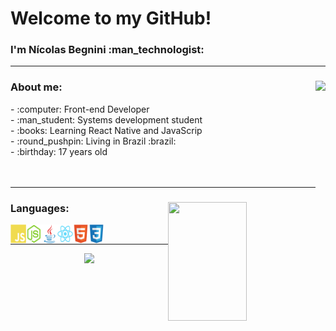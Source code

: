 <div>
  <h1>Welcome to my GitHub!</h1>			
  <h3>I'm Nícolas Begnini :man_technologist:</h3>			
</div>
<hr>


<div>
	<img align="right" height="190em" src="https://github-readme-stats.vercel.app/api?username=NicolasBegnini&theme=vision-friendly-dark&show_icons=true" >

<h3>About me:</h3>
- :computer: Front-end Developer<br>
- :man_student: Systems development student<br>
- :books:	 Learning React Native and JavaScrip<br>
- :round_pushpin:	Living in Brazil :brazil:<br>	
- :birthday: 17 years old<br>
</div>
<br>
<br>

<hr>
<div>
<img width="50%" align="right" height="190em" src="https://github-readme-stats.vercel.app/api/top-langs/?username=NicolasBegnini&layout=compact&theme=vision-friendly-dark&langs_count=8&show_icons=true"/>


<h3>Languages:</h3>
	<img align="left" alt="" height="30" width="25" src="https://raw.githubusercontent.com/devicons/devicon/master/icons/javascript/javascript-plain.svg">
	<img align="left" alt="" height="30" width="25" src="https://raw.githubusercontent.com/devicons/devicon/master/icons/nodejs/nodejs-original.svg">
  <img align="left" alt="" height="30" width="25" src="https://raw.githubusercontent.com/devicons/devicon/master/icons/java/java-original.svg">
  <img align="left" alt="" height="30" width="25" src="https://raw.githubusercontent.com/devicons/devicon/master/icons/react/react-original.svg">
  <img align="left" alt="" height="30" width="25" src="https://raw.githubusercontent.com/devicons/devicon/master/icons/html5/html5-original.svg">
  <img align="left" alt="" height="30" width="25" src="https://raw.githubusercontent.com/devicons/devicon/master/icons/css3/css3-original.svg">
</div>
<br>
<hr>

<div style="display:flex;align-items:center;justify-content:center;">
	<a href="https://www.linkedin.com/in/nicolas-begnini-leite-577089246" target="_blank"><img src="https://img.shields.io/badge/-LinkedIn-%230077B5?style=for-the-badge&logo=linkedin&logoColor=white" target="_blank"></a>
</div>
